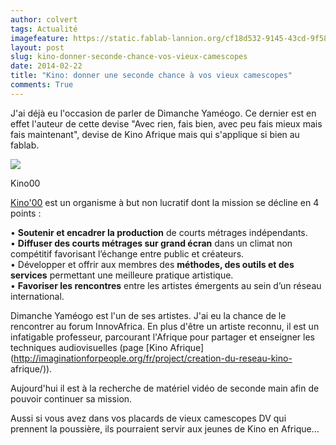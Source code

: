 ```yaml
---
author: colvert
tags: Actualité
imagefeature: https://static.fablab-lannion.org/cf18d532-9145-43cd-9f58-cfb5ac55c72b.jpg
layout: post
slug: kino-donner-seconde-chance-vos-vieux-camescopes
date: 2014-02-22
title: "Kino: donner une seconde chance à vos vieux camescopes"
comments: True
---
```

J'ai déjà eu l'occasion de parler de Dimanche Yaméogo. Ce dernier est en effet
l'auteur de cette devise "Avec rien, fais bien, avec peu fais mieux mais fais
maintenant", devise de Kino Afrique mais qui s'applique si bien au fablab.

![](http://kino-mtp.fr/wp-content/uploads/2010/01/logoKino00.png)

Kino00

[Kino'00](http://kino00.com) est un organisme à but non lucratif dont la
mission se décline en 4 points :

• **Soutenir et encadrer la production** de courts métrages indépendants.  
• **Diffuser des courts métrages sur grand écran** dans un climat non
compétitif favorisant l’échange entre public et créateurs.  
• Développer et offrir aux membres des **méthodes, des outils et des
services** permettant une meilleure pratique artistique.  
• **Favoriser les rencontres** entre les artistes émergents au sein d’un
réseau international.  

Dimanche Yaméogo est l'un de ses artistes. J'ai eu la chance de le rencontrer
au forum InnovAfrica. En plus d'être un artiste reconnu, il est un infatigable
professeur, parcourant l'Afrique pour partager et enseigner les techniques
audiovisuelles (page [Kino
Afrique](http://imaginationforpeople.org/fr/project/creation-du-reseau-kino-
afrique/)).

Aujourd'hui il est à la recherche de matériel vidéo de seconde main afin de
pouvoir continuer sa mission.

Aussi si vous avez dans vos placards de vieux camescopes DV qui prennent la
poussière, ils pourraient servir aux jeunes de Kino en Afrique…


